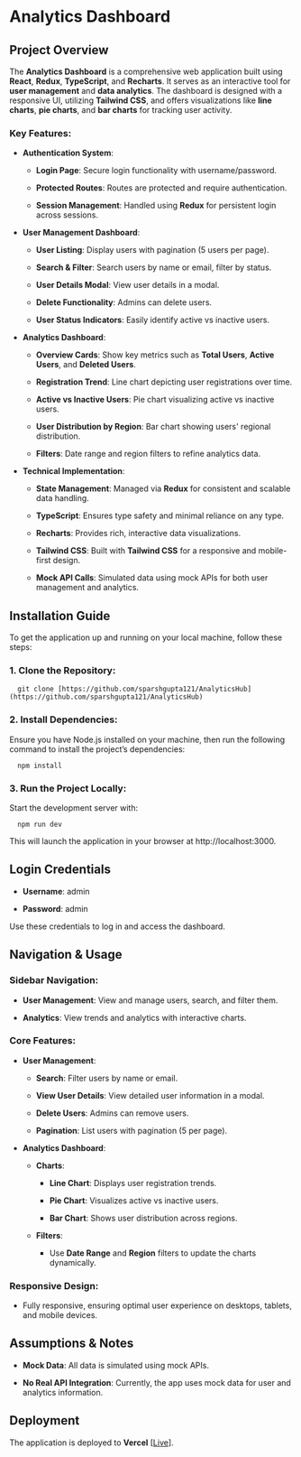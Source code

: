 **Analytics Dashboard**
=======================

**Project Overview**
--------------------

The **Analytics Dashboard** is a comprehensive web application built using **React**, **Redux**, **TypeScript**, and **Recharts**. It serves as an interactive tool for **user management** and **data analytics**. The dashboard is designed with a responsive UI, utilizing **Tailwind CSS**, and offers visualizations like **line charts**, **pie charts**, and **bar charts** for tracking user activity.

### **Key Features:**

*   **Authentication System**:
    
    *   **Login Page**: Secure login functionality with username/password.
        
    *   **Protected Routes**: Routes are protected and require authentication.
        
    *   **Session Management**: Handled using **Redux** for persistent login across sessions.
        
*   **User Management Dashboard**:
    
    *   **User Listing**: Display users with pagination (5 users per page).
        
    *   **Search & Filter**: Search users by name or email, filter by status.
        
    *   **User Details Modal**: View user details in a modal.
        
    *   **Delete Functionality**: Admins can delete users.
        
    *   **User Status Indicators**: Easily identify active vs inactive users.
        
*   **Analytics Dashboard**:
    
    *   **Overview Cards**: Show key metrics such as **Total Users**, **Active Users**, and **Deleted Users**.
        
    *   **Registration Trend**: Line chart depicting user registrations over time.
        
    *   **Active vs Inactive Users**: Pie chart visualizing active vs inactive users.
        
    *   **User Distribution by Region**: Bar chart showing users' regional distribution.
        
    *   **Filters**: Date range and region filters to refine analytics data.
        
*   **Technical Implementation**:
    
    *   **State Management**: Managed via **Redux** for consistent and scalable data handling.
        
    *   **TypeScript**: Ensures type safety and minimal reliance on any type.
        
    *   **Recharts**: Provides rich, interactive data visualizations.
        
    *   **Tailwind CSS**: Built with **Tailwind CSS** for a responsive and mobile-first design.
        
    *   **Mock API Calls**: Simulated data using mock APIs for both user management and analytics.
        

**Installation Guide**
----------------------

To get the application up and running on your local machine, follow these steps:

### **1\. Clone the Repository:**

`   git clone [https://github.com/sparshgupta121/AnalyticsHub](https://github.com/sparshgupta121/AnalyticsHub)   `

### **2\. Install Dependencies:**

Ensure you have Node.js installed on your machine, then run the following command to install the project’s dependencies:

`   npm install   `

### **3\. Run the Project Locally:**

Start the development server with:

`   npm run dev   `

This will launch the application in your browser at http://localhost:3000.

**Login Credentials**
---------------------

*   **Username**: admin
    
*   **Password**: admin
    

Use these credentials to log in and access the dashboard.

**Navigation & Usage**
----------------------

### **Sidebar Navigation**:

*   **User Management**: View and manage users, search, and filter them.
    
*   **Analytics**: View trends and analytics with interactive charts.
    

### **Core Features**:

*   **User Management**:
    
    *   **Search**: Filter users by name or email.
        
    *   **View User Details**: View detailed user information in a modal.
        
    *   **Delete Users**: Admins can remove users.
        
    *   **Pagination**: List users with pagination (5 per page).
        
*   **Analytics Dashboard**:
    
    *   **Charts**:
        
        *   **Line Chart**: Displays user registration trends.
            
        *   **Pie Chart**: Visualizes active vs inactive users.
            
        *   **Bar Chart**: Shows user distribution across regions.
            
    *   **Filters**:
        
        *   Use **Date Range** and **Region** filters to update the charts dynamically.
            

### **Responsive Design**:

*   Fully responsive, ensuring optimal user experience on desktops, tablets, and mobile devices.
    

**Assumptions & Notes**
-----------------------

*   **Mock Data**: All data is simulated using mock APIs.
    
*   **No Real API Integration**: Currently, the app uses mock data for user and analytics information.
    

**Deployment**
--------------

The application is deployed to **Vercel** \[[Live](https://analyticshub.vercel.app/login)\].
